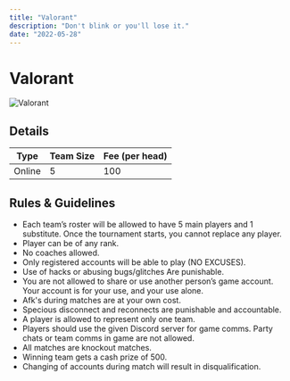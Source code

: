 ```yaml
---
title: "Valorant"
description: "‌Don't blink or you'll lose it."
date: "2022-05-28"
---
```


# Valorant

<img src="/posters/29.png" alt="Valorant" class="w-full  object-cover" />

## Details

| Type   | Team Size | Fee (per head) |
| ------ | --------- | -------------- |
| Online | 5         | 100            |

## Rules & Guidelines

- Each team’s roster will be allowed to have 5 main players and 1 substitute. Once the tournament starts, you cannot replace any player.
- Player can be of any rank.
- No coaches allowed.
- Only registered accounts will be able to play (NO EXCUSES).
- Use of hacks or abusing bugs/glitches Are punishable.
- You are not allowed to share or use another person’s game account. Your account is for your use, and your use alone.
- Afk's during matches are at your own cost.
- Specious disconnect and reconnects are punishable and accountable.
- A player is allowed to represent only one team.
- Players should use the given Discord server for game comms. Party chats or team comms in game are not allowed.
- All matches are knockout matches.
- Winning team gets a cash prize of 500.
- Changing of accounts during match will result in disqualification.

